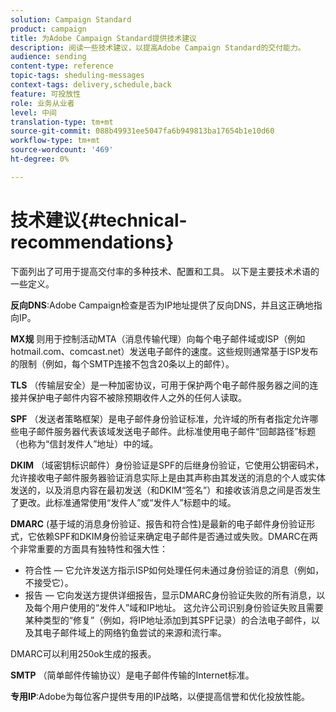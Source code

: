 ```yaml
---
solution: Campaign Standard
product: campaign
title: 为Adobe Campaign Standard提供技术建议
description: 阅读一些技术建议，以提高Adobe Campaign Standard的交付能力。
audience: sending
content-type: reference
topic-tags: sheduling-messages
context-tags: delivery,schedule,back
feature: 可投放性
role: 业务从业者
level: 中间
translation-type: tm+mt
source-git-commit: 088b49931ee5047fa6b949813ba17654b1e10d60
workflow-type: tm+mt
source-wordcount: '469'
ht-degree: 0%

---
```



# 技术建议{#technical-recommendations}

下面列出了可用于提高交付率的多种技术、配置和工具。 以下是主要技术术语的一些定义。

**反向DNS**:Adobe Campaign检查是否为IP地址提供了反向DNS，并且这正确地指向IP。

**MX规** 则用于控制活动MTA（消息传输代理）向每个电子邮件域或ISP（例如hotmail.com、comcast.net）发送电子邮件的速度。这些规则通常基于ISP发布的限制（例如，每个SMTP连接不包含20条以上的邮件）。

**TLS** （传输层安全）是一种加密协议，可用于保护两个电子邮件服务器之间的连接并保护电子邮件内容不被除预期收件人之外的任何人读取。

**SPF** （发送者策略框架）是电子邮件身份验证标准，允许域的所有者指定允许哪些电子邮件服务器代表该域发送电子邮件。此标准使用电子邮件“回邮路径”标题（也称为“信封发件人”地址）中的域。

**DKIM** （域密钥标识邮件）身份验证是SPF的后继身份验证，它使用公钥密码术，允许接收电子邮件服务器验证消息实际上是由其声称由其发送的消息的个人或实体发送的，以及消息内容在最初发送（和DKIM“签名”）和接收该消息之间是否发生了更改。此标准通常使用“发件人”或“发件人”标题中的域。

**DMARC** (基于域的消息身份验证、报告和符合性)是最新的电子邮件身份验证形式，它依赖SPF和DKIM身份验证来确定电子邮件是否通过或失败。DMARC在两个非常重要的方面具有独特性和强大性：
* 符合性 — 它允许发送方指示ISP如何处理任何未通过身份验证的消息（例如，不接受它）。
* 报告 — 它向发送方提供详细报告，显示DMARC身份验证失败的所有消息，以及每个用户使用的“发件人”域和IP地址。 这允许公司识别身份验证失败且需要某种类型的“修复”（例如，将IP地址添加到其SPF记录）的合法电子邮件，以及其电子邮件域上的网络钓鱼尝试的来源和流行率。

DMARC可以利用250ok生成的报表。

**SMTP** （简单邮件传输协议）是电子邮件传输的Internet标准。

**专用IP**:Adobe为每位客户提供专用的IP战略，以便提高信誉和优化投放性能。

